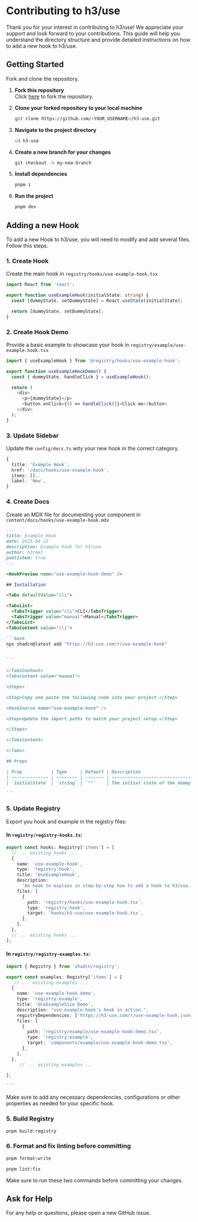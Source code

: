 # Contributing to h3/use

Thank you for your interest in contributing to h3/use! We appreciate your support and look forward to your contributions. This guide will help you understand the directory structure and provide detailed instructions on how to add a new hook to h3/use.

## Getting Started

Fork and clone the repository.

1. **Fork this repository**  
   Click [here](https://github.com/h3rmel/h3-use/fork) to fork the repository.

2. **Clone your forked repository to your local machine**

   ```bash
   git clone https://github.com/<YOUR_USERNAME>/h3-use.git
   ```

3. **Navigate to the project directory**

   ```bash
   cd h3-use
   ```

4. **Create a new branch for your changes**

   ```bash
   git checkout -b my-new-branch
   ```

5. **Install dependencies**

   ```bash
   pnpm i
   ```

6. **Run the project**
   ```bash
   pnpm dev
   ```

## Adding a new Hook

To add a new Hook to h3/use, you will need to modify and add several files. Follow this steps.

### 1. Create Hook

Create the main hook in `registry/hooks/use-example-hook.tsx`

```typescript
import React from 'react';

export function useExampleHook(initialState: string) {
  const [dummyState, setDummyState] = React.useState(initialState);

  return [dummyState, setDummyState];
}
```

### 2. Create Hook Demo

Provide a basic example to showcase your hook in `registry/example/use-example.hook.tsx`

```typescript
import { useExampleHook } from '@registry/hooks/use-example-hook';

export function useExampleHookDemo() {
  const { dummyState, handleClick } = useExampleHook();

  return (
    <div>
      <p>{dummyState}</p>
      <button onClick={() => handleClick()}>Click me</button>
    </div>
  );
}
```

### 3. Update Sidebar

Update the `config/docs.ts` wity your new hook in the correct category.

```typescript
{
  title: 'Example Hook',
  href: '/docs/hooks/use-example-hook',
  items: [],
  label: 'New',
}
```

### 4. Create Docs

Create an MDX file for documenting your component in `content/docs/hooks/use-example-hook.mdx`

````md
---
title: Example Hook
date: 2025-04-23
description: Example hook for h3/use
author: h3rmel
published: true
---

<HookPreview name="use-example-hook-demo" />

## Installation

<Tabs defaultValue="cli">

<TabsList>
  <TabsTrigger value="cli">CLI</TabsTrigger>
  <TabsTrigger value="manual">Manual</TabsTrigger>
</TabsList>
<TabsContent value="cli">

```bash
npx shadcn@latest add "https://h3-use.com/r/use-example-hook"
```

```

</TabsContent>
<TabsContent value="manual">

<Steps>

<Step>Copy and paste the following code into your project.</Step>

<HookSource name="use-example-hook" />

<Step>Update the import paths to match your project setup.</Step>

</Steps>

</TabsContent>

</Tabs>

## Props

| Prop           | Type     | Default | Description                           |
| -------------- | -------- | ------- | ------------------------------------- |
| `initialState` | `string` | `""`    | The initial state of the dummy state. |

```
````

### 5. Update Registry

Export you hook and example in the registry files:

#### In `registry/registry-hooks.ts`:

```typescript
export const hooks: Registry['items'] = [
  // ... existing hooks ...
  {
    name: 'use-example-hook',
    type: 'registry:hook',
    title: 'UseExampleHook',
    description:
      'An hook to explain in step-by-step how to add a hook to h3/use.',
    files: [
      {
        path: 'registry/hooks/use-example-hook.tsx',
        type: 'registry:hook',
        target: 'hooks/h3-use/use-example-hook.tsx',
      },
    ],
  },
  // ... existing hooks ...
];
```

#### In `registry/registry-examples.ts`:

````typescript
import { Registry } from 'shadcn/registry';

export const examples: Registry['items'] = [
   // ... existing examples ...
  {
    name: 'use-example-hook-demo',
    type: 'registry:example',
    title: 'UseExampleSize Demo',
    description: "use-example-hook's hook in action.",
    registryDependencies: ['https://h3-use.com/r/use-example-hook.json'],
    files: [
      {
        path: 'registry/example/use-example-hook-demo.tsx',
        type: 'registry:example',
        target: 'components/example/use-example-hook-demo.tsx',
      },
    ],
  },
     // ... existing examples ...

];

```
````

Make sure to add any necessary dependencies, configurations or other properties as needed for your specific hook.

### 5. Build Registry

```bash
pnpm build:registry
```

### 6. Format and fix linting before committing

```bash
pnpm format:write
```

```bash
pnpm lint:fix
```

Make sure to run these two commands before committing your changes.

## Ask for Help

For any help or questions, please open a new GitHub issue.
